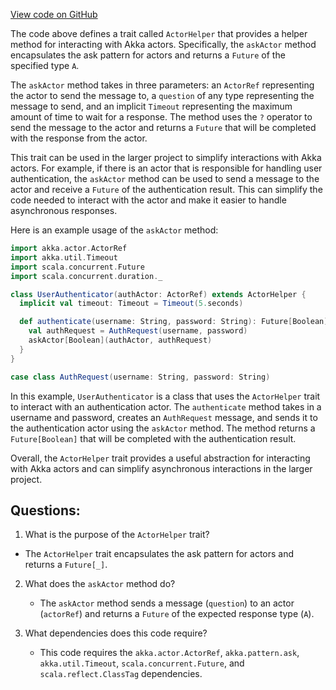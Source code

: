 [View code on GitHub](https://github.com/ergoplatform/ergo/src/main/scala/scorex/core/utils/ActorHelper.scala)

The code above defines a trait called `ActorHelper` that provides a helper method for interacting with Akka actors. Specifically, the `askActor` method encapsulates the ask pattern for actors and returns a `Future` of the specified type `A`. 

The `askActor` method takes in three parameters: an `ActorRef` representing the actor to send the message to, a `question` of any type representing the message to send, and an implicit `Timeout` representing the maximum amount of time to wait for a response. The method uses the `?` operator to send the message to the actor and returns a `Future` that will be completed with the response from the actor.

This trait can be used in the larger project to simplify interactions with Akka actors. For example, if there is an actor that is responsible for handling user authentication, the `askActor` method can be used to send a message to the actor and receive a `Future` of the authentication result. This can simplify the code needed to interact with the actor and make it easier to handle asynchronous responses.

Here is an example usage of the `askActor` method:

```scala
import akka.actor.ActorRef
import akka.util.Timeout
import scala.concurrent.Future
import scala.concurrent.duration._

class UserAuthenticator(authActor: ActorRef) extends ActorHelper {
  implicit val timeout: Timeout = Timeout(5.seconds)

  def authenticate(username: String, password: String): Future[Boolean] = {
    val authRequest = AuthRequest(username, password)
    askActor[Boolean](authActor, authRequest)
  }
}

case class AuthRequest(username: String, password: String)
```

In this example, `UserAuthenticator` is a class that uses the `ActorHelper` trait to interact with an authentication actor. The `authenticate` method takes in a username and password, creates an `AuthRequest` message, and sends it to the authentication actor using the `askActor` method. The method returns a `Future[Boolean]` that will be completed with the authentication result. 

Overall, the `ActorHelper` trait provides a useful abstraction for interacting with Akka actors and can simplify asynchronous interactions in the larger project.
## Questions: 
 1. What is the purpose of the `ActorHelper` trait?
   - The `ActorHelper` trait encapsulates the ask pattern for actors and returns a `Future[_]`.

2. What does the `askActor` method do?
   - The `askActor` method sends a message (`question`) to an actor (`actorRef`) and returns a `Future` of the expected response type (`A`).

3. What dependencies does this code require?
   - This code requires the `akka.actor.ActorRef`, `akka.pattern.ask`, `akka.util.Timeout`, `scala.concurrent.Future`, and `scala.reflect.ClassTag` dependencies.